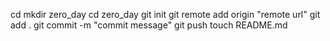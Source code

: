 cd
mkdir zero_day
cd zero_day
git init
git remote add origin "remote url"
git add .
git commit -m "commit message"
git push
touch README.md

